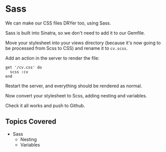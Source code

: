 # Sass

We can make our CSS files DRYer too, using Sass. 

Sass is built into Sinatra, so we don't need to add it to our Gemfile. 

Move your stylesheet into your views directory (because it's now going to be processed from Scss to CSS) and rename it to `cv.scss`.

Add an action in the server to render the file:

```
get '/cv.css' do
  scss :cv
end
```

Restart the server, and everything should be rendered as normal.

Now convert your stylesheet to Scss, adding nesting and variables.

Check it all works and push to Github.

## Topics Covered

* Sass
    * Nesting
    * Variables